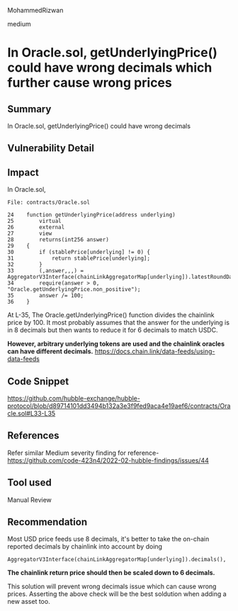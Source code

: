 MohammedRizwan

medium

# In Oracle.sol, getUnderlyingPrice() could have wrong decimals which further cause wrong prices

## Summary
In Oracle.sol, getUnderlyingPrice() could have wrong decimals

## Vulnerability Detail
## Impact

In Oracle.sol,

```Solidity
File: contracts/Oracle.sol

24    function getUnderlyingPrice(address underlying)
25        virtual
26        external
27        view
28        returns(int256 answer)
29    {
30        if (stablePrice[underlying] != 0) {
31            return stablePrice[underlying];
32        }
33        (,answer,,,) = AggregatorV3Interface(chainLinkAggregatorMap[underlying]).latestRoundData();
34        require(answer > 0, "Oracle.getUnderlyingPrice.non_positive");
35        answer /= 100;
36    }
```

At L-35, The Oracle.getUnderlyingPrice() function divides the chainlink price by 100. It most probably assumes that the answer for the underlying is in 8 decimals but then wants to reduce it for 6 decimals to match USDC.

**However, arbitrary underlying tokens are used and the chainlink oracles can have different decimals.**
https://docs.chain.link/data-feeds/using-data-feeds

## Code Snippet
https://github.com/hubble-exchange/hubble-protocol/blob/d89714101dd3494b132a3e3f9fed9aca4e19aef6/contracts/Oracle.sol#L33-L35

## References
Refer similar Medium severity finding for reference- https://github.com/code-423n4/2022-02-hubble-findings/issues/44

## Tool used
Manual Review

## Recommendation
Most USD price feeds use 8 decimals, it's better to take the on-chain reported decimals by chainlink into account by doing 

```Solidity
AggregatorV3Interface(chainLinkAggregatorMap[underlying]).decimals(),
```

**The chainlink return price should then be scaled down to 6 decimals.** 

This solution will prevent wrong decimals issue which can cause wrong prices. Asserting the above check will be the best soldution when adding a new asset too. 
